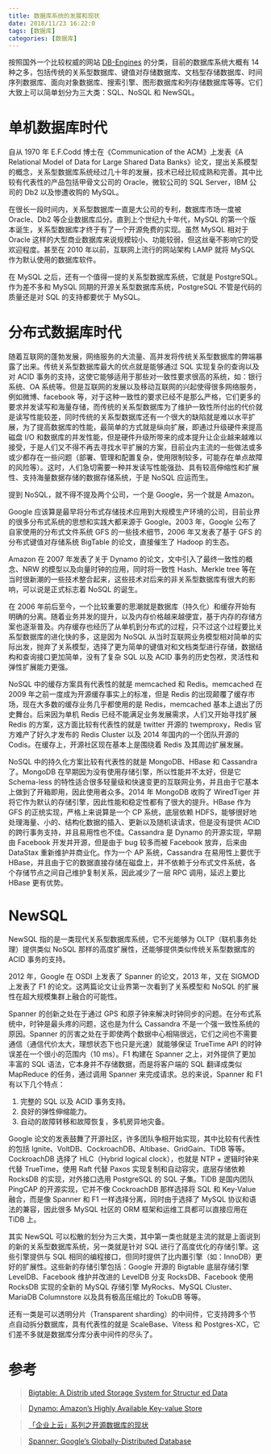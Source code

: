 ```yaml
---
title: 数据库系统的发展和现状
date: 2018/11/23 16:22:0
tags: [数据库]
categories: [数据库]
---
```

按照国外一个比较权威的网站 [DB-Engines](https://db-engines.com/en/ranking) 的分类，目前的数据库系统大概有 14 种之多，包括传统的关系型数据库、键值对存储数据库、文档型存储数据库、时间序列数据库、面向对象数据库、搜索引擎、图形数据库和列存储数据库等等。它们大致上可以简单划分为三大类：SQL、NoSQL 和 NewSQL。  

<!--more-->  

# 单机数据库时代
自从 1970 年 E.F.Codd 博士在《Communication of the ACM》上发表《A Relational Model of Data for Large Shared Data Banks》论文，提出关系模型的概念，关系型数据库系统经过几十年的发展，技术已经比较成熟和完善。其中比较有代表性的产品包括甲骨文公司的 Oracle，微软公司的 SQL Server，IBM 公司的 Db2 以及惨遭收购的 MySQL。  

在很长一段时间内，关系型数据库一直是大公司的专利，数据库市场一度被 Oracle、Db2 等企业数据库瓜分。直到上个世纪九十年代，MySQL 的第一个版本诞生，关系型数据库才终于有了一个开源免费的实现。虽然 MySQL 相对于 Oracle 这样的大型商业数据库来说规模较小、功能较弱，但这丝毫不影响它的受欢迎程度。甚至在 2010 年以前，互联网上流行的网站架构 LAMP 就将 MySQL 作为默认使用的数据库软件。  

在 MySQL 之后，还有一个值得一提的关系型数据库系统，它就是 PostgreSQL。作为差不多和 MySQL 同期的开源关系型数据库系统，PostgreSQL 不管是代码的质量还是对 SQL 的支持都要优于 MySQL。  

# 分布式数据库时代
随着互联网的蓬勃发展，网络服务的大流量、高并发将传统关系型数据库的弊端暴露了出来。传统关系型数据库最大的优点就是能够通过 SQL 实现复杂的查询以及对 ACID 事务的支持，这使它能够适用于那些对一致性要求很高的系统，如：银行系统、OA 系统等。但是互联网的发展以及移动互联网的兴起使得很多网络服务，例如微博、facebook 等，对于这种一致性的要求已经不是那么严格，它们更多的要求并发读写和海量存储，而传统的关系型数据库为了维护一致性所付出的代价就是读写性能较差，同时传统的关系型数据库还有一个很大的缺陷就是难以水平扩展，为了提高数据库的性能，最简单的方式就是纵向扩展，即通过升级硬件来提高磁盘 I/O 和数据库的并发性能，但是硬件升级所带来的成本提升让企业越来越难以接受，于是人们又不得不再去寻找水平扩展的方案，目前业内主流的一些做法或多或少都存在一些问题（部署、管理和配置复杂，使用限制较多，可能存在单点故障的风险等）。这时，人们急切需要一种并发读写性能强劲、具有较高伸缩性和扩展性、支持海量数据存储的数据存储系统，于是 NoSQL 应运而生。  

提到 NoSQL，就不得不提及两个公司，一个是 Google，另一个就是 Amazon。  

Google 应该算是最早将分布式存储技术应用到大规模生产环境的公司，目前业界的很多分布式系统的思想和实践大都来源于 Google。2003 年，Google 公布了自家使用的分布式文件系统 GFS 的一些技术细节，2006 年又发表了基于 GFS 的分布式键值对存储系统 BigTable 的论文，直接催生了 Hadoop 的生态。  

Amazon 在 2007 年发表了关于 Dynamo 的论文，文中引入了最终一致性的概念、NRW 的模型以及向量时钟的应用，同时将一致性 Hash、Merkle tree 等在当时很新潮的一些技术整合起来，这些技术对后来的非关系型数据库有很大的影响，可以说是正式标志着 NoSQL 的诞生。  

在 2006 年前后至今，一个比较重要的思潮就是数据库（持久化）和缓存开始有明确的分离。随着业务并发的提升，以及内存价格越来越便宜，基于内存的存储方案也逐渐普及。内存缓存也经历了从单机到分布式的过程，只不过这个过程要比关系型数据库的进化快的多，这是因为 NoSQL 从当时互联网业务模型相对简单的实际出发，抛弃了关系模型，选择了更为简单的键值对和文档类型进行存储，数据结构和查询接口更加简单，没有了复杂 SQL 以及 ACID 事务的历史包袱，灵活性和弹性扩展能力更强。  

NoSQL 中的缓存方案具有代表性的就是 memcached 和 Redis。memcached 在 2009 年之前一度成为开源缓存事实上的标准，但是 Redis 的出现颠覆了缓存市场，现在大多数的缓存业务几乎都使用的是 Redis，memcached 基本上退出了历史舞台。后来因为单机 Redis 已经不能满足业务发展需求，人们又开始寻找扩展 Redis 的方案，这方面比较有代表性的就是 twitter 开源的 twemproxy，Redis 官方难产了好久才发布的 Redis Cluster 以及 2014 年国内的一个团队开源的 Codis。在缓存上，开源社区现在基本上是围绕着 Redis 及其周边扩展发展。  

NoSQL 中的持久化方案比较有代表性的就是 MongoDB、HBase 和 Cassandra 了。MongoDB 在早期因为没有使用存储引擎，所以性能并不太好，但是它 Schema-less 的特性适合很多轻量级和快速变更的互联网业务，并且由于它基本上做到了开箱即用，因此使用者众多。2014 年 MongoDB 收购了 WiredTiger 并将它作为默认的存储引擎，因此性能和稳定性都有了很大的提升。HBase 作为 GFS 的正统实现，严格上来说算是一个 CP 系统，底层依赖 HDFS，能够很好地处理海量、小的、结构化数据的插入、更新以及随机读请求，但是没有提供 ACID 的跨行事务支持，并且易用性也不佳。Cassandra 是 Dynamo 的开源实现，早期由 Facebook 开发并开源，但是由于 bug 较多而被 Facebook 放弃，后来由 DataStax 重新维护并商业化。作为一个 AP 系统，Cassandra 在易用性上要优于 HBase，并且由于它的数据直接存储在磁盘上，并不依赖于分布式文件系统，各个存储节点之间自己维护复制关系，因此减少了一层 RPC 调用，延迟上要比 HBase 更有优势。  

# NewSQL
NewSQL 指的是一类现代关系型数据库系统，它不光能够为 OLTP（联机事务处理）提供类似 NoSQL 那样的高度扩展性，还能够提供类似传统关系型数据库的 ACID 事务的支持。  

2012 年，Google 在 OSDI 上发表了 Spanner 的论文，2013 年，又在 SIGMOD 上发表了 F1 的论文。这两篇论文让业界第一次看到了关系模型和 NoSQL 的扩展性在超大规模集群上融合的可能性。  

Spanner 的创新之处在于通过 GPS 和原子钟来解决时钟同步的问题。在分布式系统中，时钟是最头疼的问题，这也是为什么 Cassandra 不是一个强一致性系统的原因。Spanner 的厉害之处在于即使两个数据中心相隔很远，它们之间也不需要通信（通信代价太大，理想状态下也只是光速）就能够保证 TrueTime API 的时钟误差在一个很小的范围内（10 ms）。F1 构建在 Spanner 之上，对外提供了更加丰富的 SQL 语法，它本身并不存储数据，而是将客户端的 SQL 翻译成类似 MapReduce 的任务，通过调用 Spanner 来完成请求。总的来说，Spanner 和 F1 有以下几个特点：  

1. 完整的 SQL 以及 ACID 事务支持。  
2. 良好的弹性伸缩能力。  
3. 自动的故障转移和故障恢复，多机房异地灾备。  

Google 论文的发表鼓舞了开源社区，许多团队争相开始实现，其中比较有代表性的包括 Ignite、VoltDB、CockroachDB、Altibase、GridGain、TiDB 等等。CockroachDB 选择了 HLC（Hybrid logical clock），也就是 NTP + 逻辑时钟来代替 TrueTime，使用 Raft 代替 Paxos 实现复制和自动容灾，底层存储依赖 RocksDB 的实现，对外接口选用 PostgreSQL 的 SQL 子集。TiDB 是国内团队 PingCAP 的开源实现，它并不像 CockroachDB 那样选择将 SQL 和 Key-Value 融合，而是像 Spanner 和 F1 一样选择分离，同时由于选择了 MySQL 协议和语法的兼容，因此很多 MySQL 社区的 ORM 框架和运维工具都可以直接应用在 TiDB 上。  

其实 NewSQL 可以松散的划分为三大类，其中第一类也就是主流的就是上面说到的新的关系型数据库系统，另一类就是针对 SQL 进行了高度优化的存储引擎。这些引擎提供与 SQL 相同的编程接口，但同时提供了比内置引擎（如：InnoDB）更好的扩展性。这些新的存储引擎包括：Google 开源的 Bigtable 底层存储引擎 LevelDB、Facebook 维护并改进的 LevelDB 分支 RocksDB、Facebook 使用 RocksDB 实现的全新的 MySQL 存储引擎 MyRocks、MySQL Cluster、MariaDB Columnstore 以及具有极高压缩比的 TokuDB 等等。  

还有一类是可以透明分片（Transparent sharding）的中间件，它支持跨多个节点自动拆分数据库，具有代表性的就是 ScaleBase、Vitess 和 Postgres-XC，它们差不多就是数据库分库分表中间件的尽头了。  

# 参考
> [Bigtable: A Distrib uted Storage System for Structur ed Data](http://static.googleusercontent.com/media/research.google.com/zh-CN//archive/bigtable-osdi06.pdf)  

> [Dynamo: Amazon’s Highly Available Key-value Store](https://www.allthingsdistributed.com/files/amazon-dynamo-sosp2007.pdf)  

> [「企业上云」系列之开源数据库的现状](https://www.infoq.cn/article/situation-of-the-open-source-database)  

> [Spanner: Google’s Globally-Distributed Database](http://static.googleusercontent.com/media/research.google.com/en//archive/spanner-osdi2012.pdf)